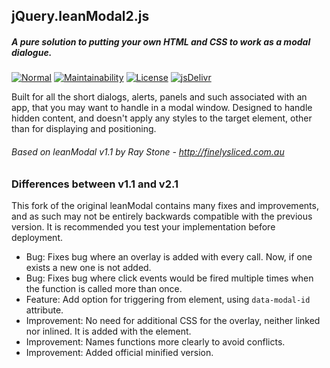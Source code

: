 ## jQuery.leanModal2.js

##### A pure solution to putting your own HTML and CSS to work as a modal dialogue.

[![Normal](https://github.com/eustasy/jQuery.leanModal2/actions/workflows/normal.yml/badge.svg)](https://github.com/eustasy/jQuery.leanModal2/actions/workflows/normal.yml)
[![Maintainability](https://api.codeclimate.com/v1/badges/d20dec8955b70d7a2026/maintainability)](https://codeclimate.com/github/eustasy/jQuery.leanModal2/maintainability)
[![License](https://img.shields.io/github/license/eustasy/jQuery.leanModal2)](https://github.com/eustasy/jQuery.equalize/blob/main/LICENSE.md)
[![jsDelivr](https://data.jsdelivr.com/v1/package/gh/eustasy/jQuery.leanModal2/badge?style=rounded)](https://www.jsdelivr.com/package/gh/eustasy/jQuery.leanModal2)

Built for all the short dialogs, alerts, panels and such associated with an app, that you may want to handle in a modal window. Designed to handle hidden content, and doesn't apply any styles to the target element, other than for displaying and positioning.

###### Based on leanModal v1.1 by Ray Stone - http://finelysliced.com.au

### Differences between v1.1 and v2.1
This fork of the original leanModal contains many fixes and improvements, and as such may not be entirely backwards compatible with the previous version. It is recommended you test your implementation before deployment.

- Bug: Fixes bug where an overlay is added with every call. Now, if one exists a new one is not added.
- Bug: Fixes bug where click events would be fired multiple times when the function is called more than once.
- Feature: Add option for triggering from element, using `data-modal-id` attribute.
- Improvement: No need for additional CSS for the overlay, neither linked nor inlined. It is added with the element.
- Improvement: Names functions more clearly to avoid conflicts.
- Improvement: Added official minified version.
